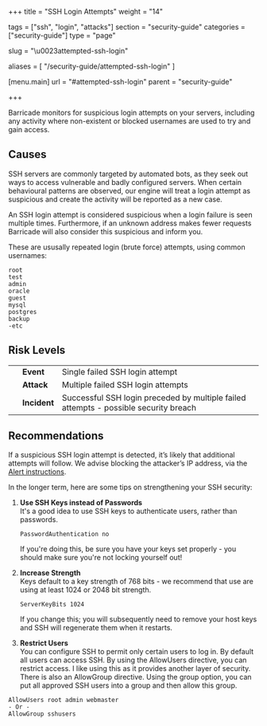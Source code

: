 +++
title = "SSH Login Attempts"
weight = "14"

tags = ["ssh", "login", "attacks"]
section = "security-guide"
categories = ["security-guide"]
type = "page"

slug = "\u0023attempted-ssh-login"

aliases = [
    "/security-guide/attempted-ssh-login"
]

[menu.main]
    url = "#attempted-ssh-login"
    parent = "security-guide"

+++

Barricade monitors for suspicious login attempts on your servers, including any activity where non-existent or blocked usernames are used to try and gain access.

## Causes

SSH servers are commonly targeted by automated bots, as they seek out ways to access vulnerable and badly configured servers. When certain behavioural patterns are observed, our engine will treat a login attempt as suspicious and create the activity will be reported as a new case.

An SSH login attempt is considered suspicious when a login failure is seen multiple times. Furthermore, if an unknown address makes fewer requests Barricade will also consider this suspicious and inform you.

These are ususally repeated login (brute force) attempts, using common usernames:

```
root
test
admin
oracle
guest
mysql
postgres
backup
-etc
```

## Risk Levels

<table class="risk">
<tbody>
<tr>
<td><em> </em></td>
<td><strong>Event</strong></td>
<td>Single failed SSH login attempt</td>
</tr>
<tr>
<td><em> </em></td>
<td><strong>Attack</strong></td>
<td>Multiple failed SSH login attempts</td>
</tr>
<tr>
<td><em> </em></td>
<td><strong>Incident</strong></td>
<td>Successful SSH login preceded by multiple failed attempts - possible security breach</td>
</tr>
</tbody>
</table>


## Recommendations

If a suspicious SSH login attempt is detected, it’s likely that additional attempts will follow. We advise blocking the attacker’s IP address, via the [Alert instructions](https://app.barricade.io/dashboard/alerts).

In the longer term, here are some tips on strengthening your SSH security:  

1.  **Use SSH Keys instead of Passwords**  
    It's a good idea to use SSH keys to authenticate users, rather than passwords.  

    `PasswordAuthentication no`

    If you're doing this, be sure you have your keys set properly - you should make sure you're not locking yourself out!  

2.  **Increase Strength**  
    Keys default to a key strength of 768 bits - we recommend that use are using at least 1024 or 2048 bit strength.  

    `ServerKeyBits 1024`

    If you change this; you will subsequently need to remove your host keys and SSH will regenerate them when it restarts.  

3.  **Restrict Users**  
    You can configure SSH to permit only certain users to log in. By default all users can access SSH. By using the AllowUsers directive, you can restrict access. I like using this as it provides another layer of security. There is also an AllowGroup directive. Using the group option, you can put all approved SSH users into a group and then allow this group.  

```
AllowUsers root admin webmaster
- Or -
AllowGroup sshusers
```